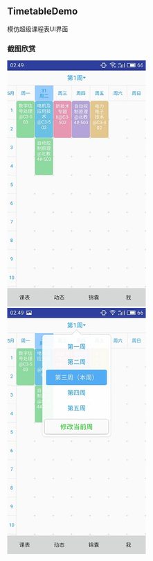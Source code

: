 ## TimetableDemo
模仿超级课程表UI界面
### 截图欣赏
![image](https://github.com/wnn1302/TimeTableDemo/raw/master/screenshot/S61203-02491807.jpg)
![image](https://github.com/wnn1302/TimeTableDemo/raw/master/screenshot/S61203-02492179.jpg)

